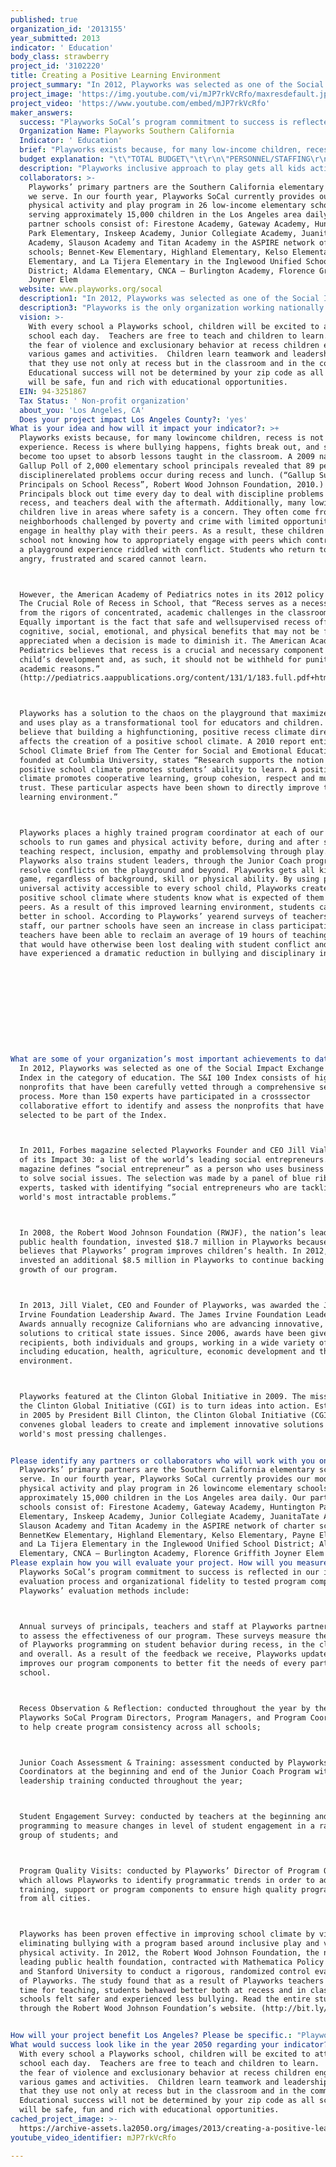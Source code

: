 ```yaml
---
published: true
organization_id: '2013155'
year_submitted: 2013
indicator: ' Education'
body_class: strawberry
project_id: '3102220'
title: Creating a Positive Learning Environment
project_summary: "In 2012, Playworks was selected as one of the Social Impact Exchange's 100 Index in the category of education. The S&I 100 Index consists of high-impact nonprofits that have been carefully vetted through a comprehensive selection process. More than 150 experts have participated in a cross-sector collaborative effort to identify and assess the nonprofits that have been selected to be part of the Index.\r\nIn 2011, Forbes magazine selected Playworks Founder and CEO Jill Vialet as one of its Impact 30: a list of the world’s leading social entrepreneurs. The magazine defines “social entrepreneur” as a person who uses business practices to solve social issues. The selection was made by a panel of blue ribbon experts, tasked with identifying “social entrepreneurs who are tackling the world's most intractable problems.”\r\nIn 2008, the Robert Wood Johnson Foundation (RWJF), the nation’s leading public health foundation, invested $18.7 million in Playworks because it believes that Playworks’ program improves children’s health. In 2012, RWJF invested an additional $8.5 million in Playworks to continue backing the growth of our program.\r\nIn 2013, Jill Vialet, CEO and Founder of Playworks, was awarded the James Irvine Foundation Leadership Award. The James Irvine Foundation Leadership Awards annually recognize Californians who are advancing innovative, effective solutions to critical state issues. Since 2006, awards have been given to 45 recipients, both individuals and groups, working in a wide variety of fields, including education, health, agriculture, economic development and the environment.\r\nPlayworks featured at the Clinton Global Initiative in 2009. The mission of the Clinton Global Initiative (CGI) is to turn ideas into action. Established in 2005 by President Bill Clinton, the Clinton Global Initiative (CGI) convenes global leaders to create and implement innovative solutions to the world's most pressing challenges.\r\n"
project_image: 'https://img.youtube.com/vi/mJP7rkVcRfo/maxresdefault.jpg'
project_video: 'https://www.youtube.com/embed/mJP7rkVcRfo'
maker_answers:
  success: "Playworks SoCal’s program commitment to success is reflected in our in-depth evaluation process and organizational fidelity to tested program components. Playworks’ evaluation methods include: \r\n-Annual surveys of principals, teachers and staff at Playworks partner schools to assess the effectiveness of our program. These surveys measure the impact of Playworks programming on student behavior during recess, in the classroom and overall. As a result of the feedback we receive, Playworks updates and improves our program components to better fit the needs of every partner school.\r\n-Recess Observation & Reflection: conducted throughout the year by the Playworks SoCal Program Directors, Program Managers, and Program Coordinators to help create program consistency across all schools; \r\n-Junior Coach Assessment & Training: assessment conducted by Playworks Program Coordinators at the beginning and end of the Junior Coach Program with leadership training conducted throughout the year; \r\n-Student Engagement Survey: conducted by teachers at the beginning and end of programming to measure changes in level of student engagement in a random group of students; and \r\n-Program Quality Visits: conducted by Playworks’ Director of Program Quality which allows Playworks to identify programmatic trends in order to adjust training, support or program components to ensure high quality programming from all cities.\r\nPlayworks has been proven effective in improving school climate by virtually eliminating bullying with a program based around inclusive play and vigorous physical activity. In 2012, the Robert Wood Johnson Foundation, the nation’s leading public health foundation, contracted with Mathematica Policy Research and Stanford University to conduct a rigorous, randomized control evaluation of Playworks. The study found that as a result of Playworks teachers had more time for teaching, students behaved better both at recess and in class, and schools felt safer and experienced less bullying. Read the entire study through the Robert Wood Johnson Foundation’s website. (http://bit.ly/R1uSN9)\r\n"
  Organization Name: Playworks Southern California
  Indicator: ' Education'
  brief: "Playworks exists because, for many low-income children, recess is not a fun experience. Recess is where bullying happens, fights break out, and student become too upset to absorb lessons taught in the classroom. A 2009 nationwide Gallup Poll of 2,000 elementary school principals revealed that 89 percent of discipline-related problems occur during recess and lunch. (“Gallup Survey of Principals on School Recess”, Robert Wood Johnson Foundation, 2010.) Principals block out time every day to deal with discipline problems from recess, and teachers deal with the aftermath. Additionally, many low-income children live in areas where safety is a concern. They often come from neighborhoods challenged by poverty and crime with limited opportunities to engage in healthy play with their peers. As a result, these children come to school not knowing how to appropriately engage with peers which contributes to a playground experience riddled with conflict. Students who return to class angry, frustrated and scared cannot learn. \r\nHowever, the American Academy of Pediatrics notes in its 2012 policy statement The Crucial Role of Recess in School, that “Recess serves as a necessary break from the rigors of concentrated, academic challenges in the classroom.  Equally important is the fact that safe and well-supervised recess offers cognitive, social, emotional, and physical benefits that may not be fully appreciated when a decision is made to diminish it. The American Academy of Pediatrics believes that recess is a crucial and necessary component of a child’s development and, as such, it should not be withheld for punitive or academic reasons.” (http://pediatrics.aappublications.org/content/131/1/183.full.pdf+html)\r\nPlayworks has a solution to the chaos on the playground that maximizes recess and uses play as a transformational tool for educators and children. We believe that building a high-functioning, positive recess climate directly affects the creation of a positive school climate. A 2010 report entitled School Climate Brief from The Center for Social and Emotional Education, founded at Columbia University, states “Research supports the notion that positive school climate promotes students’ ability to learn. A positive school climate promotes cooperative learning, group cohesion, respect and mutual trust. These particular aspects have been shown to directly improve the learning environment.”\r\nPlayworks places a highly trained program coordinator at each of our partner schools to run games and physical activity before, during and after school, teaching respect, inclusion, empathy and problem-solving through play. Playworks also trains student leaders, through the Junior Coach program, to resolve conflicts on the playground and beyond. Playworks gets all kids in the game, regardless of background, skill or physical ability. By using play, a universal activity accessible to every school child, Playworks creates a positive school climate where students know what is expected of them and their peers. As a result of this improved learning environment, students can do better in school. According to Playworks’ year-end surveys of teachers and staff, our partner schools have seen an increase in class participation, teachers have been able to reclaim an average of 19 hours of teaching time that would have otherwise been lost dealing with student conflict and students have experienced a dramatic reduction in bullying and disciplinary incidents.\r\n\r\n\r\n\r\n"
  budget explanation: "\t\"TOTAL BUDGET\"\t\r\n\"PERSONNEL/STAFFING\r\n(List title and % on project)\"\t\t\r\n1 Program Director 100%\t $62,000.00 \t\r\n2  Four Program Managers 100%\t $162,000.00 \t\r\n3 Program Associate 100%\t $27,000.00 \t\r\n4 Twenty-Nine Coaches 100%\t $1,001,700.00 \t\r\n5 Administrative Staff\t $190,000.00 \t\r\nSubtotal, Personnel/Staffing\t $1,442,700.00 \t\r\nTaxes\t $114,000.00 \t\r\nBenefits (___ % of Personnel)\t $199,080.00 \t\r\nTOTAL, PERSONNEL\t $1,755,780.00 \t\r\n\t\t\r\nPROGRAM/OPERATING\t\t\r\nOffice Supplies\t $50,000.00 \t\r\nCommunications (e.g., printing, copying)\t $12,500.00 \t\r\nPostage\t $5,000.00 \t\r\nTelephone\t $9,000.00 \t\r\nLocal Travel\t $12,000.00 \t\r\nRent\t $21,600.00 \t\r\nSchool Supplies\t $17,000.00 \t\r\nLeague Supplies\t $3,500.00 \t\r\nUniforms\t $7,500.00 \t\r\nMeetings\t $15,000.00 \t\r\nStaff Development\t $20,000.00 \t\r\nHospitality\t $15,000.00 \t\r\nTOTAL, PROGRAM \t $165,100.00 \t\r\n\t\t\r\nINDIRECT/OVERHEAD \t $-   \t\r\n__15__% of Expenses\t $263,850.00 \t\r\nSubcontracts\t $-   \t\r\nCapital/Equipment\t $-   \t\r\nTOTAL, INDIRECT\t $263,850.00 \t\r\n\t\t\r\n\"TOTAL EXPENSES\r\n(Personnel + Program + Indirect)\"\t $2,184,730.00 \t\r\n\r\nPERSONNEL/STAFFING\r\n(List title and % on project)\r\n1. Training for Coaches- 65 hours X $15.52 X 32\r\n$46,841.00\r\n2 Training for Jr. Coaches- 100 hours X $15.52 X 32\r\n$40,064.00\r\n3 Teacher Training- 104 hours X $20\r\n$2,080.00\r\n4\r\nSubtotal, Personnel/Staffing\r\n$88,985.00\r\n\r\n$8,008.65\r\nBenefits (_____ % of Personnel)\r\n\r\n$96,993.65 TOTAL, PERSONNEL\r\n\r\nPROGRAM/OPERATING\r\nOffice Supplies $1,307.00\r\n\r\nCommunications (e.g., printing, copying)$1,200.00\r\nPostage$500.00\r\n\r\n\r\nTOTAL, PROGRAM\r\n\r\n$3,007.00\r\n\r\nTOTAL\r\n(Personnel + Program + Indirect)\r\n\r\n$100,000.65"
  description: "Playworks inclusive approach to play gets all kids active during recess and offers more opportunities for vigorous movement throughout the day. The link between physical activity and children’s performance in school is becoming more and more clear. As reported by the New York Times in April, 2011, “...the Centers for Disease Control and Prevention published a meta-review of 50 studies and found ‘substantial evidence’ that school-based physical activity ‘can help improve academic achievement, including grades and standardized test scores.’ Educators need not worry about losing precious teaching time: the report found ‘no evidence that time spent in recess had a negative association with cognitive skills, attitudes or academic behavior.’” A randomized controlled trial of Playworks found that children in Playworks schools spent more time at recess engaging in vigorous physical activity than children in control schools.\r\nEvery year, as one of our internal evaluation methods, Playworks conducts surveys of principals and teachers at our partner schools to help us learn more about the impact of our program. Survey results from our Southern California partner schools for the 2011-2012 school year showed that:\r\n-91 percent reported an increase in the level of participation in academic activities; \r\n-89 percent reported an increase in students’ abilities to focus on class activities; \r\n-78 percent reported a decrease in the incidents of bullying during recess;\r\n-81 percent reported that the transition time from recess to classroom instruction decreased, which enabled teachers to reclaim at least 19 hours of teaching time over the course of the school year;\r\n-92 percent reported that Playworks had a positive effect on overall school climate.\t\r\nWe expect similar or better results in the coming school years in Southern California.\r\nPlayworks positively impacts children’s physical, cognitive and social development. Through our five-component program (recess facilitation, in-class game time, the Junior Coach Program, before and/or after-school programming, developmental sports leagues), Playworks transforms the playground into a place where students learn essential skills such as teamwork, conflict resolution, empathy, and fair play.\r\nEducators and staff at our partner schools tell us that we have helped them create a safer, more inclusive school climate with student leaders who are able to engage respectfully with peers and adults and contribute to a positive learning environment. Playworks' ultimate goal is to create an educational environment where students learn how to interact with their peers in appropriate and respectful ways, practice safe and healthy behaviors, take on meaningful leadership roles, and become the focused learners their parents and teachers want them to be.\r\n"
  collaborators: >-
    Playworks’ primary partners are the Southern California elementary schools
    we serve. In our fourth year, Playworks SoCal currently provides our model
    physical activity and play program in 26 low-income elementary schools
    serving approximately 15,000 children in the Los Angeles area daily. Our
    partner schools consist of: Firestone Academy, Gateway Academy, Huntington
    Park Elementary, Inskeep Academy, Junior Collegiate Academy, Juanita-Tate
    Academy, Slauson Academy and Titan Academy in the ASPIRE network of charter
    schools; Bennet-Kew Elementary, Highland Elementary, Kelso Elementary, Payne
    Elementary, and La Tijera Elementary in the Inglewood Unified School
    District; Aldama Elementary, CNCA – Burlington Academy, Florence Griffith
    Joyner Elem
  website: www.playworks.org/socal
  description1: "In 2012, Playworks was selected as one of the Social Impact Exchange's 100 Index in the category of education. The S&I 100 Index consists of high-impact nonprofits that have been carefully vetted through a comprehensive selection process. More than 150 experts have participated in a cross-sector collaborative effort to identify and assess the nonprofits that have been selected to be part of the Index.\r\nIn 2011, Forbes magazine selected Playworks Founder and CEO Jill Vialet as one of its Impact 30: a list of the world’s leading social entrepreneurs. The magazine defines “social entrepreneur” as a person who uses business practices to solve social issues. The selection was made by a panel of blue ribbon experts, tasked with identifying “social entrepreneurs who are tackling the world's most intractable problems.”\r\nIn 2008, the Robert Wood Johnson Foundation (RWJF), the nation’s leading public health foundation, invested $18.7 million in Playworks because it believes that Playworks’ program improves children’s health. In 2012, RWJF invested an additional $8.5 million in Playworks to continue backing the growth of our program.\r\nIn 2013, Jill Vialet, CEO and Founder of Playworks, was awarded the James Irvine Foundation Leadership Award. The James Irvine Foundation Leadership Awards annually recognize Californians who are advancing innovative, effective solutions to critical state issues. Since 2006, awards have been given to 45 recipients, both individuals and groups, working in a wide variety of fields, including education, health, agriculture, economic development and the environment.\r\nPlayworks featured at the Clinton Global Initiative in 2009. The mission of the Clinton Global Initiative (CGI) is to turn ideas into action. Established in 2005 by President Bill Clinton, the Clinton Global Initiative (CGI) convenes global leaders to create and implement innovative solutions to the world's most pressing challenges.\r\n"
  description3: "Playworks is the only organization working nationally to leverage recess as a transformational tool for educators and children. Through 16 years of practice and research we have developed an inexpensive and replicable model that increases physical activity, accelerates learning, teaches conflict resolution, greatly reduces or eliminates bullying, and returns instruction time to teachers. \r\nPlayworks is made up of 5 components, other programs may do a portion of our program however none are doing a full school day with leadership, sports and recess all combined.  When given the opportunity we colloborate with the programs at the schools to give the kids more opportunities for postive learning."
  vision: >-
    With every school a Playworks school, children will be excited to attend
    school each day.  Teachers are free to teach and children to learn.  Without
    the fear of violence and exclusionary behavior at recess children engage in
    various games and activities.  Children learn teamwork and leadership skills
    that they use not only at recess but in the classroom and in the community. 
    Educational success will not be determined by your zip code as all schools
    will be safe, fun and rich with educational opportunities.
  EIN: 94-3251867
  Tax Status: ' Non-profit organization'
  about_you: 'Los Angeles, CA'
  Does your project impact Los Angeles County?: 'yes'
What is your idea and how will it impact your indicator?: >+
  Playworks exists because, for many lowincome children, recess is not a fun
  experience. Recess is where bullying happens, fights break out, and student
  become too upset to absorb lessons taught in the classroom. A 2009 nationwide
  Gallup Poll of 2,000 elementary school principals revealed that 89 percent of
  disciplinerelated problems occur during recess and lunch. (“Gallup Survey of
  Principals on School Recess”, Robert Wood Johnson Foundation, 2010.)
  Principals block out time every day to deal with discipline problems from
  recess, and teachers deal with the aftermath. Additionally, many lowincome
  children live in areas where safety is a concern. They often come from
  neighborhoods challenged by poverty and crime with limited opportunities to
  engage in healthy play with their peers. As a result, these children come to
  school not knowing how to appropriately engage with peers which contributes to
  a playground experience riddled with conflict. Students who return to class
  angry, frustrated and scared cannot learn. 



  However, the American Academy of Pediatrics notes in its 2012 policy statement
  The Crucial Role of Recess in School, that “Recess serves as a necessary break
  from the rigors of concentrated, academic challenges in the classroom. 
  Equally important is the fact that safe and wellsupervised recess offers
  cognitive, social, emotional, and physical benefits that may not be fully
  appreciated when a decision is made to diminish it. The American Academy of
  Pediatrics believes that recess is a crucial and necessary component of a
  child’s development and, as such, it should not be withheld for punitive or
  academic reasons.”
  (http://pediatrics.aappublications.org/content/131/1/183.full.pdf+html)



  Playworks has a solution to the chaos on the playground that maximizes recess
  and uses play as a transformational tool for educators and children. We
  believe that building a highfunctioning, positive recess climate directly
  affects the creation of a positive school climate. A 2010 report entitled
  School Climate Brief from The Center for Social and Emotional Education,
  founded at Columbia University, states “Research supports the notion that
  positive school climate promotes students’ ability to learn. A positive school
  climate promotes cooperative learning, group cohesion, respect and mutual
  trust. These particular aspects have been shown to directly improve the
  learning environment.”



  Playworks places a highly trained program coordinator at each of our partner
  schools to run games and physical activity before, during and after school,
  teaching respect, inclusion, empathy and problemsolving through play.
  Playworks also trains student leaders, through the Junior Coach program, to
  resolve conflicts on the playground and beyond. Playworks gets all kids in the
  game, regardless of background, skill or physical ability. By using play, a
  universal activity accessible to every school child, Playworks creates a
  positive school climate where students know what is expected of them and their
  peers. As a result of this improved learning environment, students can do
  better in school. According to Playworks’ yearend surveys of teachers and
  staff, our partner schools have seen an increase in class participation,
  teachers have been able to reclaim an average of 19 hours of teaching time
  that would have otherwise been lost dealing with student conflict and students
  have experienced a dramatic reduction in bullying and disciplinary incidents.











What are some of your organization’s most important achievements to date?: >+
  In 2012, Playworks was selected as one of the Social Impact Exchange's 100
  Index in the category of education. The S&I 100 Index consists of highimpact
  nonprofits that have been carefully vetted through a comprehensive selection
  process. More than 150 experts have participated in a crosssector
  collaborative effort to identify and assess the nonprofits that have been
  selected to be part of the Index.



  In 2011, Forbes magazine selected Playworks Founder and CEO Jill Vialet as one
  of its Impact 30: a list of the world’s leading social entrepreneurs. The
  magazine defines “social entrepreneur” as a person who uses business practices
  to solve social issues. The selection was made by a panel of blue ribbon
  experts, tasked with identifying “social entrepreneurs who are tackling the
  world's most intractable problems.”



  In 2008, the Robert Wood Johnson Foundation (RWJF), the nation’s leading
  public health foundation, invested $18.7 million in Playworks because it
  believes that Playworks’ program improves children’s health. In 2012, RWJF
  invested an additional $8.5 million in Playworks to continue backing the
  growth of our program.



  In 2013, Jill Vialet, CEO and Founder of Playworks, was awarded the James
  Irvine Foundation Leadership Award. The James Irvine Foundation Leadership
  Awards annually recognize Californians who are advancing innovative, effective
  solutions to critical state issues. Since 2006, awards have been given to 45
  recipients, both individuals and groups, working in a wide variety of fields,
  including education, health, agriculture, economic development and the
  environment.



  Playworks featured at the Clinton Global Initiative in 2009. The mission of
  the Clinton Global Initiative (CGI) is to turn ideas into action. Established
  in 2005 by President Bill Clinton, the Clinton Global Initiative (CGI)
  convenes global leaders to create and implement innovative solutions to the
  world's most pressing challenges.


Please identify any partners or collaborators who will work with you on this project.: >-
  Playworks’ primary partners are the Southern California elementary schools we
  serve. In our fourth year, Playworks SoCal currently provides our model
  physical activity and play program in 26 lowincome elementary schools serving
  approximately 15,000 children in the Los Angeles area daily. Our partner
  schools consist of: Firestone Academy, Gateway Academy, Huntington Park
  Elementary, Inskeep Academy, Junior Collegiate Academy, JuanitaTate Academy,
  Slauson Academy and Titan Academy in the ASPIRE network of charter schools;
  BennetKew Elementary, Highland Elementary, Kelso Elementary, Payne Elementary,
  and La Tijera Elementary in the Inglewood Unified School District; Aldama
  Elementary, CNCA — Burlington Academy, Florence Griffith Joyner Elem
Please explain how you will evaluate your project. How will you measure success?: >+
  Playworks SoCal’s program commitment to success is reflected in our indepth
  evaluation process and organizational fidelity to tested program components.
  Playworks’ evaluation methods include: 



  Annual surveys of principals, teachers and staff at Playworks partner schools
  to assess the effectiveness of our program. These surveys measure the impact
  of Playworks programming on student behavior during recess, in the classroom
  and overall. As a result of the feedback we receive, Playworks updates and
  improves our program components to better fit the needs of every partner
  school.



  Recess Observation & Reflection: conducted throughout the year by the
  Playworks SoCal Program Directors, Program Managers, and Program Coordinators
  to help create program consistency across all schools; 



  Junior Coach Assessment & Training: assessment conducted by Playworks Program
  Coordinators at the beginning and end of the Junior Coach Program with
  leadership training conducted throughout the year; 



  Student Engagement Survey: conducted by teachers at the beginning and end of
  programming to measure changes in level of student engagement in a random
  group of students; and 



  Program Quality Visits: conducted by Playworks’ Director of Program Quality
  which allows Playworks to identify programmatic trends in order to adjust
  training, support or program components to ensure high quality programming
  from all cities.



  Playworks has been proven effective in improving school climate by virtually
  eliminating bullying with a program based around inclusive play and vigorous
  physical activity. In 2012, the Robert Wood Johnson Foundation, the nation’s
  leading public health foundation, contracted with Mathematica Policy Research
  and Stanford University to conduct a rigorous, randomized control evaluation
  of Playworks. The study found that as a result of Playworks teachers had more
  time for teaching, students behaved better both at recess and in class, and
  schools felt safer and experienced less bullying. Read the entire study
  through the Robert Wood Johnson Foundation’s website. (http://bit.ly/R1uSN9)


How will your project benefit Los Angeles? Please be specific.: "Playworks inclusive approach to play gets all kids active during recess and offers more opportunities for vigorous movement throughout the day. The link between physical activity and children’s performance in school is becoming more and more clear. As reported by the New York Times in April, 2011, “...the Centers for Disease Control and Prevention published a metareview of 50 studies and found ‘substantial evidence’ that schoolbased physical activity ‘can help improve academic achievement, including grades and standardized test scores.’ Educators need not worry about losing precious teaching time: the report found ‘no evidence that time spent in recess had a negative association with cognitive skills, attitudes or academic behavior.’” A randomized controlled trial of Playworks found that children in Playworks schools spent more time at recess engaging in vigorous physical activity than children in control schools.\n\n\nEvery year, as one of our internal evaluation methods, Playworks conducts surveys of principals and teachers at our partner schools to help us learn more about the impact of our program. Survey results from our Southern California partner schools for the 20112012 school year showed that:\n\n\n91 percent reported an increase in the level of participation in academic activities; \n\n\n89 percent reported an increase in students’ abilities to focus on class activities; \n\n\n78 percent reported a decrease in the incidents of bullying during recess;\n\n\n81 percent reported that the transition time from recess to classroom instruction decreased, which enabled teachers to reclaim at least 19 hours of teaching time over the course of the school year;\n\n\n92 percent reported that Playworks had a positive effect on overall school climate.\t\n\n\nWe expect similar or better results in the coming school years in Southern California.\n\n\nPlayworks positively impacts children’s physical, cognitive and social development. Through our fivecomponent program (recess facilitation, inclass game time, the Junior Coach Program, before and/or afterschool programming, developmental sports leagues), Playworks transforms the playground into a place where students learn essential skills such as teamwork, conflict resolution, empathy, and fair play.\n\n\nEducators and staff at our partner schools tell us that we have helped them create a safer, more inclusive school climate with student leaders who are able to engage respectfully with peers and adults and contribute to a positive learning environment. Playworks' ultimate goal is to create an educational environment where students learn how to interact with their peers in appropriate and respectful ways, practice safe and healthy behaviors, take on meaningful leadership roles, and become the focused learners their parents and teachers want them to be.\n\n\n"
What would success look like in the year 2050 regarding your indicator?: >-
  With every school a Playworks school, children will be excited to attend
  school each day.  Teachers are free to teach and children to learn.  Without
  the fear of violence and exclusionary behavior at recess children engage in
  various games and activities.  Children learn teamwork and leadership skills
  that they use not only at recess but in the classroom and in the community. 
  Educational success will not be determined by your zip code as all schools
  will be safe, fun and rich with educational opportunities.
cached_project_image: >-
  https://archive-assets.la2050.org/images/2013/creating-a-positive-learning-environment/img.youtube.com/vi/mJP7rkVcRfo/maxresdefault.jpg
youtube_video_identifier: mJP7rkVcRfo

---
```

